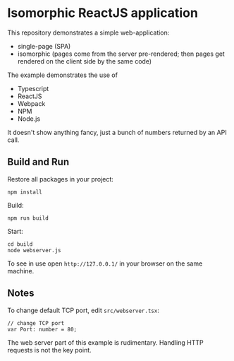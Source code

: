 # Isomorphic ReactJS application
This repository demonstrates a simple web-application:
* single-page (SPA)
* isomorphic (pages come from the server pre-rendered; then pages get rendered on the client side by the same code)

The example demonstrates the use of
* Typescript
* ReactJS
* Webpack
* NPM
* Node.js

It doesn't show anything fancy, just a bunch of numbers returned by an API call.

## Build and Run

Restore all packages in your project:
```
npm install
```

Build:
```
npm run build
```

Start:
```
cd build
node webserver.js
```

To see in use open `http://127.0.0.1/` in your browser on the same machine.

## Notes

To change default TCP port, edit `src/webserver.tsx`:
```
// change TCP port
var Port: number = 80;
```

The web server part of this example is rudimentary. Handling HTTP requests is not the key point. 
